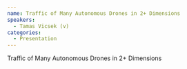 ```yaml
--- 
name: Traffic of Many Autonomous Drones in 2+ Dimensions 
speakers: 
  - Tamas Vicsek (v)
categories:
  - Presentation
---
```


Traffic of Many Autonomous Drones in 2+ Dimensions